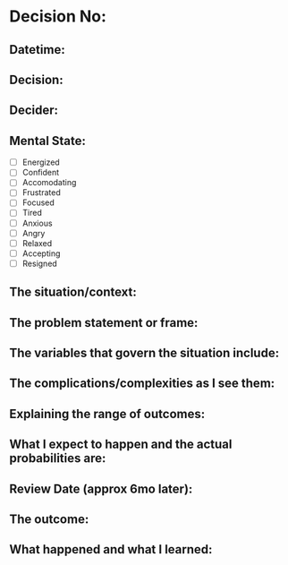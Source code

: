 # Decision No:

## Datetime:

## Decision:

## Decider: 

## Mental State:

- [ ] Energized
- [ ] Confident
- [ ] Accomodating
- [ ] Frustrated
- [ ] Focused
- [ ] Tired
- [ ] Anxious
- [ ] Angry
- [ ] Relaxed
- [ ] Accepting
- [ ] Resigned

## The situation/context:

## The problem statement or frame:

## The variables that govern the situation include:

## The complications/complexities as I see them:

## Explaining the range of outcomes:

## What I expect to happen and the actual probabilities are:

## Review Date (approx 6mo later):

## The outcome:

## What happened and what I learned:

